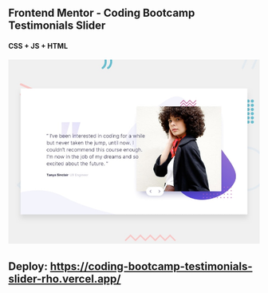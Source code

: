 ## Frontend Mentor - Coding Bootcamp Testimonials Slider
#### CSS + JS + HTML

![](/design/desktop-preview.jpg)

## Deploy: https://coding-bootcamp-testimonials-slider-rho.vercel.app/ 
